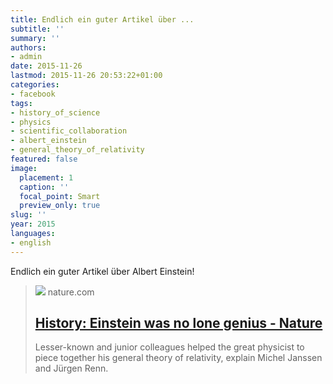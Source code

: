 ```yaml
---
title: Endlich ein guter Artikel über ...
subtitle: ''
summary: ''
authors:
- admin
date: 2015-11-26
lastmod: 2015-11-26 20:53:22+01:00
categories:
- facebook
tags:
- history_of_science
- physics
- scientific_collaboration
- albert_einstein
- general_theory_of_relativity
featured: false
image:
  placement: 1
  caption: ''
  focal_point: Smart
  preview_only: true
slug: ''
year: 2015
languages:
- english
---
```


Endlich ein guter Artikel über Albert Einstein!
> [![](https://media.springernature.com/m685/springer-static/image/art%3A10.1038%2F527298a/MediaObjects/41586_2015_Article_BF527298a_Figa_HTML.jpg)](http://www.nature.com/news/history-einstein-was-no-lone-genius-1.18793)
> nature.com
> ## [History: Einstein was no lone genius - Nature](http://www.nature.com/news/history-einstein-was-no-lone-genius-1.18793)
>
>Lesser-known and junior colleagues helped the great physicist to piece together his general theory of relativity, explain Michel Janssen and Jürgen Renn.